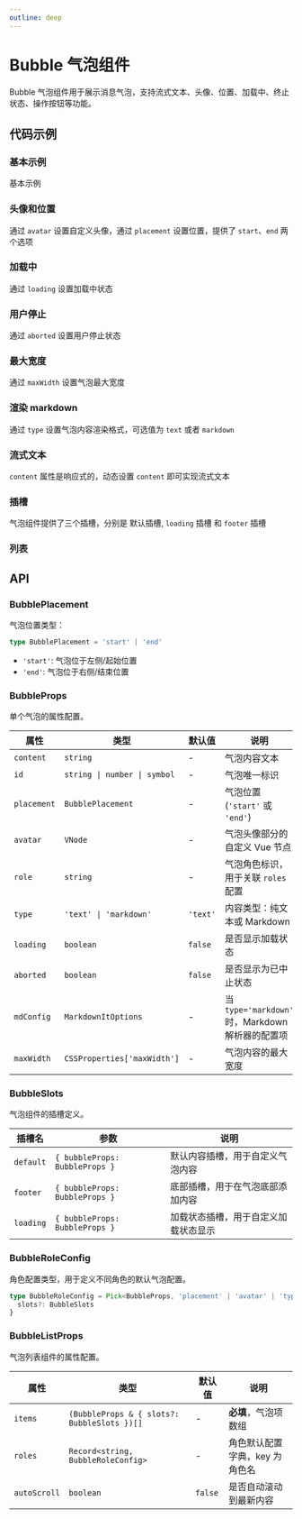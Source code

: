 ```yaml
---
outline: deep
---
```


# Bubble 气泡组件

Bubble 气泡组件用于展示消息气泡，支持流式文本、头像、位置、加载中、终止状态、操作按钮等功能。

## 代码示例

### 基本示例

基本示例

<demo vue="../../demos/bubble/basic.vue" />

### 头像和位置

通过 `avatar` 设置自定义头像，通过 `placement` 设置位置，提供了 `start`、`end` 两个选项

<demo vue="../../demos/bubble/avatar-and-placement.vue" />

### 加载中

通过 `loading` 设置加载中状态

<demo vue="../../demos/bubble/loading.vue" />

### 用户停止

通过 `aborted` 设置用户停止状态

<demo vue="../../demos/bubble/aborted.vue" />

### 最大宽度

通过 `maxWidth` 设置气泡最大宽度

<demo vue="../../demos/bubble/max-width.vue" />

### 渲染 markdown

通过 `type` 设置气泡内容渲染格式，可选值为 `text` 或者 `markdown`

<demo vue="../../demos/bubble/markdown.vue" />

### 流式文本

`content` 属性是响应式的，动态设置 `content` 即可实现流式文本

<demo vue="../../demos/bubble/streaming.vue" />

### 插槽

气泡组件提供了三个插槽，分别是 默认插槽, `loading` 插槽 和 `footer` 插槽

<demo vue="../../demos/bubble/slots.vue" />

### 列表

<demo vue="../../demos/bubble/list.vue" />

## API

### BubblePlacement

气泡位置类型：

```typescript
type BubblePlacement = 'start' | 'end'
```

- `'start'`: 气泡位于左侧/起始位置
- `'end'`: 气泡位于右侧/结束位置

### BubbleProps

单个气泡的属性配置。

| 属性        | 类型                         | 默认值   | 说明                                             |
| ----------- | ---------------------------- | -------- | ------------------------------------------------ |
| `content`   | `string`                     | -        | 气泡内容文本                                     |
| `id`        | `string \| number \| symbol` | -        | 气泡唯一标识                                     |
| `placement` | `BubblePlacement`            | -        | 气泡位置 (`'start'` 或 `'end'`)                  |
| `avatar`    | `VNode`                      | -        | 气泡头像部分的自定义 Vue 节点                    |
| `role`      | `string`                     | -        | 气泡角色标识，用于关联 `roles` 配置              |
| `type`      | `'text' \| 'markdown'`       | `'text'` | 内容类型：纯文本或 Markdown                      |
| `loading`   | `boolean`                    | `false`  | 是否显示加载状态                                 |
| `aborted`   | `boolean`                    | `false`  | 是否显示为已中止状态                             |
| `mdConfig`  | `MarkdownItOptions`          | -        | 当 `type='markdown'` 时，Markdown 解析器的配置项 |
| `maxWidth`  | `CSSProperties['maxWidth']`  | -        | 气泡内容的最大宽度                               |

### BubbleSlots

气泡组件的插槽定义。

| 插槽名    | 参数                           | 说明                                 |
| --------- | ------------------------------ | ------------------------------------ |
| `default` | `{ bubbleProps: BubbleProps }` | 默认内容插槽，用于自定义气泡内容     |
| `footer`  | `{ bubbleProps: BubbleProps }` | 底部插槽，用于在气泡底部添加内容     |
| `loading` | `{ bubbleProps: BubbleProps }` | 加载状态插槽，用于自定义加载状态显示 |

### BubbleRoleConfig

角色配置类型，用于定义不同角色的默认气泡配置。

```typescript
type BubbleRoleConfig = Pick<BubbleProps, 'placement' | 'avatar' | 'type' | 'mdConfig' | 'maxWidth'> & {
  slots?: BubbleSlots
}
```

### BubbleListProps

气泡列表组件的属性配置。

| 属性         | 类型                                        | 默认值  | 说明                           |
| ------------ | ------------------------------------------- | ------- | ------------------------------ |
| `items`      | `(BubbleProps & { slots?: BubbleSlots })[]` | -       | **必填**，气泡项数组           |
| `roles`      | `Record<string, BubbleRoleConfig>`          | -       | 角色默认配置字典，key 为角色名 |
| `autoScroll` | `boolean`                                   | `false` | 是否自动滚动到最新内容         |
